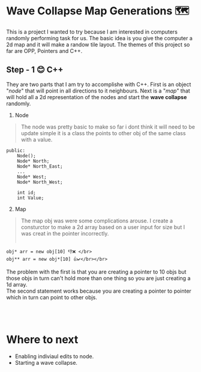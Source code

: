 # Wave Collapse Map Generations 🗺

This is a project I wanted to try because I am interested in computers randomly performing task for us. The basic idea is you give the computer a 2d map and it will make a randow tile layout. The themes of this project so far are OPP, Pointers and C++.

## Step - 1 😊 C++ 
They are two parts that I am try to accomplishe with C++. First is an object "*node*" that will point in all directions to it neighbours. Next is a "*map*" that will hold all a 2d representation of the nodes and start the **wave collapse** randomly.

1. Node 
>The node was pretty basic to make so far i dont think it will need to be update simple it is a class the points to other obj of the same class with a value. 

```
public:
    Node();
    Node* North;
    Node* North_East;
    ...
    Node* West;
    Node* North_West;
    
    int id;    
    int Value;           
```

2. Map
>The map obj was were some complications arouse. I create a consturctor to make a 2d array based on a user input for size but I was creat in the pointer incorrectly.</br></br>
```
obj* arr = new obj[10] 👎❌ </br>
obj** arr = new obj*[10] 👍✔</br></br>
```
The problem with the first is that you are creating a pointer to 10 objs but those objs in turn can't hold more than one thing so you are just creating a 1d array.</br>
The second statement works because you are creating a pointer to pointer which in turn can point to other objs.</br>



</br>
</br>
</hr>

# Where to next
- Enabling indiviaul edits to node.
- Starting a wave collapse.